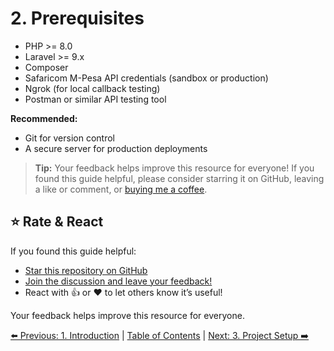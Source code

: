 # 2. Prerequisites

- PHP >= 8.0
- Laravel >= 9.x
- Composer
- Safaricom M-Pesa API credentials (sandbox or production)
- Ngrok (for local callback testing)
- Postman or similar API testing tool

**Recommended:**
- Git for version control
- A secure server for production deployments

> **Tip:** Your feedback helps improve this resource for everyone! If you found this guide helpful, please consider starring it on GitHub, leaving a like or comment, or [buying me a coffee](https://coff.ee/johnekiru7v).

## ⭐ Rate & React

If you found this guide helpful:

- [Star this repository on GitHub](https://github.com/johnekiru/mpesa-laravel-guide)
- [Join the discussion and leave your feedback!](https://github.com/me12free/mpesa-laravel-guide/discussions)
- React with 👍 or ❤️ to let others know it’s useful!

Your feedback helps improve this resource for everyone.

[⬅️ Previous: 1. Introduction](./introduction.md) | [Table of Contents](../README.md#table-of-contents) | [Next: 3. Project Setup ➡️](./project-setup.md)

